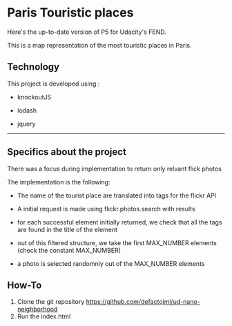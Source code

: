 Paris Touristic places
===================


Here's the up-to-date version of P5 for Udacity's FEND.

This is a map representation of the most touristic places in Paris.



Technology
-------------
This project is developed using :

 - knockoutJS

 - lodash

 - jquery

----------


Specifics about the project
-------------
There was a focus during implementation to return only relvant flick photos

The implementation is the following:

- The name of the tourist place are translated into tags for the flickr API

- A initial request is made using flickr.photos.search with results

- for each successful element initially returned, we check that all the tags are found in the title of the element

- out of this filtered structure, we take the first MAX_NUMBER elements (check the constant MAX_NUMBER)

- a photo is selected randomnly out of the MAX_NUMBER elements



How-To
-------------------

 1. Clone the git repository https://github.com/defactojml/ud-nano-neighborhood
 2. Run the index.html
